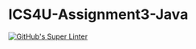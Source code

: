 # ICS4U-Assignment3-Java
[![GitHub's Super Linter](https://github.com/Ryan-ChungKamChung/ICS4U-Assignment3-Java/workflows/GitHub's%20Super%20Linter/badge.svg)](https://github.com/Ryan-ChungKamChung/ICS4U-Assignment3-Java/actions)
